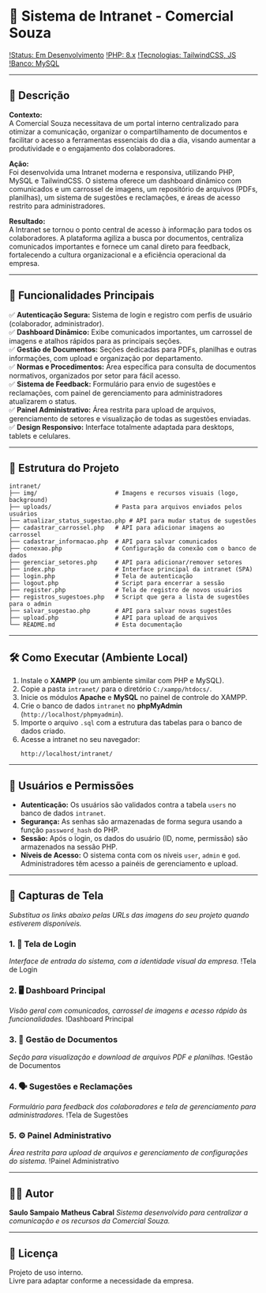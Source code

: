 ﻿# 🚀 Sistema de Intranet - Comercial Souza

[!Status: Em Desenvolvimento](https://img.shields.io/badge/status-em%20desenvolvimento-yellow)
[!PHP: 8.x](https://img.shields.io/badge/php-8.x-blue)
[!Tecnologias: TailwindCSS, JS](https://img.shields.io/badge/tecnologias-TailwindCSS%20%26%20JS-green)
[!Banco: MySQL](https://img.shields.io/badge/banco-MySQL-orange)

---

## 📝 Descrição

**Contexto:**  
A Comercial Souza necessitava de um portal interno centralizado para otimizar a comunicação, organizar o compartilhamento de documentos e facilitar o acesso a ferramentas essenciais do dia a dia, visando aumentar a produtividade e o engajamento dos colaboradores.

**Ação:**  
Foi desenvolvida uma Intranet moderna e responsiva, utilizando PHP, MySQL e TailwindCSS. O sistema oferece um dashboard dinâmico com comunicados e um carrossel de imagens, um repositório de arquivos (PDFs, planilhas), um sistema de sugestões e reclamações, e áreas de acesso restrito para administradores.

**Resultado:**  
A Intranet se tornou o ponto central de acesso à informação para todos os colaboradores. A plataforma agiliza a busca por documentos, centraliza comunicados importantes e fornece um canal direto para feedback, fortalecendo a cultura organizacional e a eficiência operacional da empresa.

---

## 🔧 Funcionalidades Principais

✅ **Autenticação Segura:** Sistema de login e registro com perfis de usuário (colaborador, administrador).  
✅ **Dashboard Dinâmico:** Exibe comunicados importantes, um carrossel de imagens e atalhos rápidos para as principais seções.  
✅ **Gestão de Documentos:** Seções dedicadas para PDFs, planilhas e outras informações, com upload e organização por departamento.  
✅ **Normas e Procedimentos:** Área específica para consulta de documentos normativos, organizados por setor para fácil acesso.  
✅ **Sistema de Feedback:** Formulário para envio de sugestões e reclamações, com painel de gerenciamento para administradores atualizarem o status.  
✅ **Painel Administrativo:** Área restrita para upload de arquivos, gerenciamento de setores e visualização de todas as sugestões enviadas.  
✅ **Design Responsivo:** Interface totalmente adaptada para desktops, tablets e celulares.

---

## 📁 Estrutura do Projeto

```
intranet/
├── img/                      # Imagens e recursos visuais (logo, background)
├── uploads/                  # Pasta para arquivos enviados pelos usuários
├── atualizar_status_sugestao.php # API para mudar status de sugestões
├── cadastrar_carrossel.php   # API para adicionar imagens ao carrossel
├── cadastrar_informacao.php  # API para salvar comunicados
├── conexao.php               # Configuração da conexão com o banco de dados
├── gerenciar_setores.php     # API para adicionar/remover setores
├── index.php                 # Interface principal da intranet (SPA)
├── login.php                 # Tela de autenticação
├── logout.php                # Script para encerrar a sessão
├── register.php              # Tela de registro de novos usuários
├── registros_sugestoes.php   # Script que gera a lista de sugestões para o admin
├── salvar_sugestao.php       # API para salvar novas sugestões
├── upload.php                # API para upload de arquivos
└── README.md                 # Esta documentação
```

---

## 🛠️ Como Executar (Ambiente Local)

1.  Instale o **XAMPP** (ou um ambiente similar com PHP e MySQL).
2.  Copie a pasta `intranet/` para o diretório `C:/xampp/htdocs/`.
3.  Inicie os módulos **Apache** e **MySQL** no painel de controle do XAMPP.
4.  Crie o banco de dados `intranet` no **phpMyAdmin** (`http://localhost/phpmyadmin`).
5.  Importe o arquivo `.sql` com a estrutura das tabelas para o banco de dados criado.
6.  Acesse a intranet no seu navegador:
    ```
    http://localhost/intranet/
    ```

---

## 🔐 Usuários e Permissões

-   **Autenticação:** Os usuários são validados contra a tabela `users` no banco de dados `intranet`.
-   **Segurança:** As senhas são armazenadas de forma segura usando a função `password_hash` do PHP.
-   **Sessão:** Após o login, os dados do usuário (ID, nome, permissão) são armazenados na sessão PHP.
-   **Níveis de Acesso:** O sistema conta com os níveis `user`, `admin` e `god`. Administradores têm acesso a painéis de gerenciamento e upload.

---

## 📸 Capturas de Tela

*Substitua os links abaixo pelas URLs das imagens do seu projeto quando estiverem disponíveis.*

### 1. 🔐 Tela de Login
*Interface de entrada do sistema, com a identidade visual da empresa.*
!Tela de Login

### 2. 🖥️ Dashboard Principal
*Visão geral com comunicados, carrossel de imagens e acesso rápido às funcionalidades.*
!Dashboard Principal

### 3. 📂 Gestão de Documentos
*Seção para visualização e download de arquivos PDF e planilhas.*
!Gestão de Documentos

### 4. 🗣️ Sugestões e Reclamações
*Formulário para feedback dos colaboradores e tela de gerenciamento para administradores.*
!Tela de Sugestões

### 5. ⚙️ Painel Administrativo
*Área restrita para upload de arquivos e gerenciamento de configurações do sistema.*
!Painel Administrativo

---

## 👨‍💻 Autor

**Saulo Sampaio** 
**Matheus Cabral** 
*Sistema desenvolvido para centralizar a comunicação e os recursos da Comercial Souza.*

---

## 📄 Licença

Projeto de uso interno.  
Livre para adaptar conforme a necessidade da empresa.